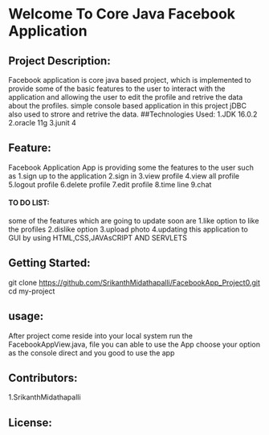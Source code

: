 # Welcome To Core Java Facebook Application
## Project Description:
Facebook application is core java based project, which is implemented to provide some of the basic features to the user to interact with the application and allowing the user to 
edit the profile and retrive the data about the profiles. simple console based application in this project jDBC also used to strore and retrive the data.
##Technologies Used:
1.JDK 16.0.2
2.oracle 11g
3.junit 4
## Feature:
Facebook Application App is providing some the features to the user such as
1.sign up to the application
2.sign in
3.view profile
4.view all profile
5.logout profile
6.delete profile
7.edit profile
8.time line
9.chat
#### TO DO LIST:
some of the features which are going to update soon are 
1.like option to like the profiles
2.dislike option
3.upload photo
4.updating this application to GUI by using  HTML,CSS,JAVAsCRIPT AND SERVLETS
##  Getting Started:
git clone https://github.com/SrikanthMidathapalli/FacebookApp_Project0.git
cd my-project 
## usage:
After project come reside into your local system 
run the FacebookAppView.java, file you can able to use the App
choose your option as the console direct and you good to use the app
## Contributors:
1.SrikanthMidathapalli

## License:
